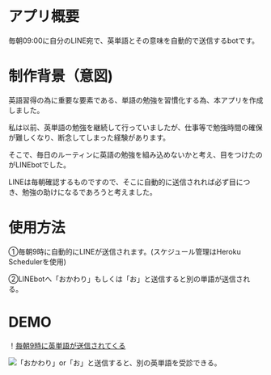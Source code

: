 # アプリ概要

毎朝09:00に自分のLINE宛で、英単語とその意味を自動的で送信するbotです。

# 制作背景（意図)

英語習得の為に重要な要素である、単語の勉強を習慣化する為、本アプリを作成しました。

私は以前、英単語の勉強を継続して行っていましたが、仕事等で勉強時間の確保が難しくなり、断念してしまった経験があります。

そこで、毎日のルーティンに英語の勉強を組み込めないかと考え、目をつけたのがLINEbotでした。

LINEは毎朝確認するものですので、そこに自動的に送信されれば必ず目につき、勉強の助けになるであろうと考えました。

# 使用方法
①毎朝9時に自動的にLINEが送信されます。(スケジュール管理はHeroku Schedulerを使用)

②LINEbotへ「おかわり」もしくは「お」と送信すると別の単語が送信される。

# DEMO

！[毎朝9時に英単語が送信されてくる](https://i.gyazo.com/ef1c90b027c95a9dc85a86c33be47706.png)

![「おかわり」or「お」と送信すると、別の英単語を受診できる。](https://i.gyazo.com/882dd669c29c620d9478824f49b573f3.png)
